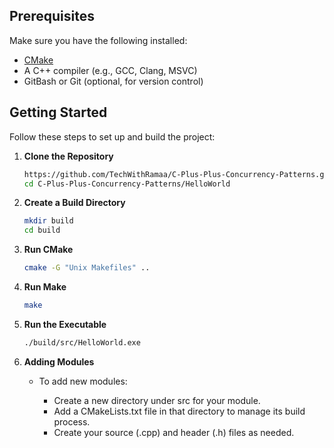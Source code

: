 
## Prerequisites

Make sure you have the following installed:

- [CMake](https://cmake.org/download/)
- A C++ compiler (e.g., GCC, Clang, MSVC)
- GitBash or Git (optional, for version control)

## Getting Started

Follow these steps to set up and build the project:

1. **Clone the Repository**

   ```bash
   https://github.com/TechWithRamaa/C-Plus-Plus-Concurrency-Patterns.git
   cd C-Plus-Plus-Concurrency-Patterns/HelloWorld


2. **Create a Build Directory**

   ```bash
   mkdir build
   cd build

3. **Run CMake**

   ```bash
   cmake -G "Unix Makefiles" ..

4. **Run Make**

   ```bash
   make

5. **Run the Executable**

   ```bash
   ./build/src/HelloWorld.exe

6. **Adding Modules**

   - To add new modules:

      - Create a new directory under src for your module.
      - Add a CMakeLists.txt file in that directory to manage its build process.
      - Create your source (.cpp) and header (.h) files as needed.




